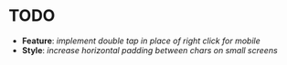 # TODO  
* **Feature**: *implement double tap in place of right click for mobile*
* **Style**:  *increase horizontal padding between chars on small screens*
